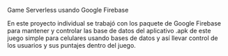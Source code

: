 Game Serverless usando Google Firebase

En este proyecto individual se trabajó con los paquete de Google Firebase para mantener y controlar las base de datos del aplicativo .apk de este juego simple para celulares usando bases de datos y así llevar control de los usuarios y sus puntajes dentro del juego.
